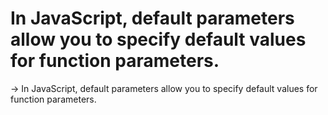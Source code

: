 # In JavaScript, default parameters allow you to specify default values for function parameters.

-> In JavaScript, default parameters allow you to specify default values for function parameters.